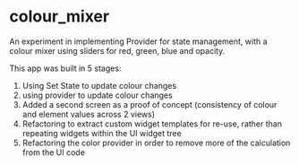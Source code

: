# colour_mixer

An experiment in implementing Provider for state management, with a colour mixer using sliders for red, green, blue and opacity.

This app was built in 5 stages:

1. Using Set State to update colour changes
2. using provider to update colour changes
3. Added a second screen as a proof of concept (consistency of colour and element values across 2 views)
4. Refactoring to extract custom widget templates for re-use, rather than repeating widgets within the UI widget tree
5. Refactoring the color provider in order to remove more of the calculation from the UI code
